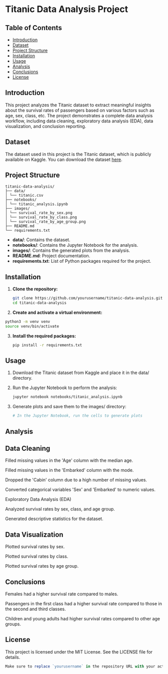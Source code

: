 # Titanic Data Analysis Project

## Table of Contents
- [Introduction](#introduction)
- [Dataset](#dataset)
- [Project Structure](#project-structure)
- [Installation](#installation)
- [Usage](#usage)
- [Analysis](#analysis)
- [Conclusions](#conclusions)
- [License](#license)

## Introduction

This project analyzes the Titanic dataset to extract meaningful insights about the survival rates of passengers based on various factors such as age, sex, class, etc. The project demonstrates a complete data analysis workflow, including data cleaning, exploratory data analysis (EDA), data visualization, and conclusion reporting.

## Dataset

The dataset used in this project is the Titanic dataset, which is publicly available on Kaggle. You can download the dataset [here](https://www.kaggle.com/c/titanic/data).

## Project Structure
```
titanic-data-analysis/
├── data/
│ └── titanic.csv
├── notebooks/
│ └── titanic_analysis.ipynb
├── images/
│ └── survival_rate_by_sex.png
│ └── survival_rate_by_class.png
│ └── survival_rate_by_age_group.png
├── README.md
└── requirements.txt
```

- **data/**: Contains the dataset.
- **notebooks/**: Contains the Jupyter Notebook for the analysis.
- **images/**: Contains the generated plots from the analysis.
- **README.md**: Project documentation.
- **requirements.txt**: List of Python packages required for the project.

## Installation

1. **Clone the repository:**

   ```bash
   git clone https://github.com/yourusername/titanic-data-analysis.git
   cd titanic-data-analysis
   
2. **Create and activate a virtual environment:**
  ```bash
  python3 -m venv venv
  source venv/bin/activate
  ```


3. **Install the required packages:**
   ```bash
   pip install -r requirements.txt
   ```
## Usage
1. Download the Titanic dataset from Kaggle and place it in the data/ directory.

2. Run the Jupyter Notebook to perform the analysis:
   ```bash
   jupyter notebook notebooks/titanic_analysis.ipynb
   ```
3. Generate plots and save them to the images/ directory:
   ```python
   # In the Jupyter Notebook, run the cells to generate plots
   ```
## Analysis

## Data Cleaning

Filled missing values in the 'Age' column with the median age.

Filled missing values in the 'Embarked' column with the mode.

Dropped the 'Cabin' column due to a high number of missing values.

Converted categorical variables 'Sex' and 'Embarked' to numeric values.

Exploratory Data Analysis (EDA)

Analyzed survival rates by sex, class, and age group.

Generated descriptive statistics for the dataset.

## Data Visualization

Plotted survival rates by sex.

Plotted survival rates by class.

Plotted survival rates by age group.

## Conclusions

Females had a higher survival rate compared to males.

Passengers in the first class had a higher survival rate compared to those in the second and third classes.

Children and young adults had higher survival rates compared to other age groups.

## License

This project is licensed under the MIT License. See the LICENSE file for details.

```javascript
Make sure to replace `yourusername` in the repository URL with your actual GitHub username. Save this content in a `README.md` file in your project's root directory.
```




   
